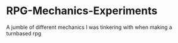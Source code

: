 # RPG-Mechanics-Experiments
A jumble of different mechanics I was tinkering with when making a turnbased rpg
